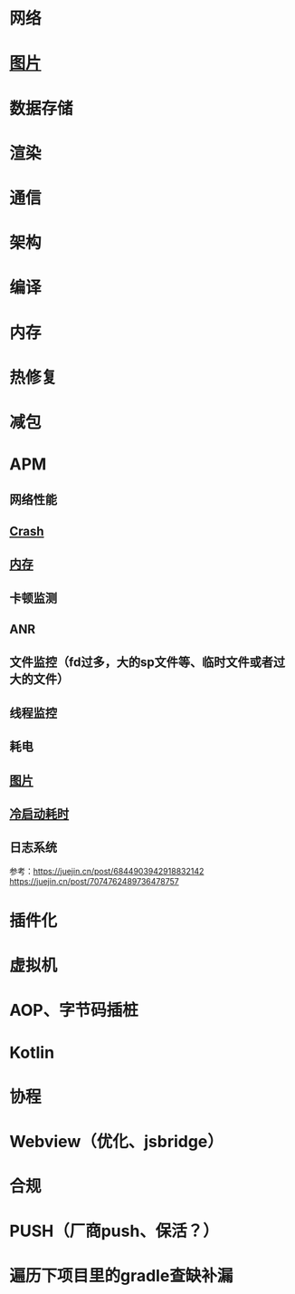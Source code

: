 # 网络
# [图片](https://github.com/reverseSecondHalf/androidinterview/blob/main/picture/pic.md)
# 数据存储
# 渲染
# 通信
# 架构
# 编译
# 内存
# 热修复  
# 减包
# APM
## 网络性能  
## [Crash](https://github.com/reverseSecondHalf/androidinterview/blob/main/apm/crash.md)
## [内存](https://github.com/reverseSecondHalf/androidinterview/blob/main/apm/memory.md)
## 卡顿监测  
## ANR
## 文件监控（fd过多，大的sp文件等、临时文件或者过大的文件）
## 线程监控
## 耗电
## [图片](https://github.com/reverseSecondHalf/androidinterview/blob/main/picture/pic.md)
## [冷启动耗时](https://github.com/reverseSecondHalf/androidinterview/blob/main/apm/coldstart.md)
## 日志系统  
参考：https://juejin.cn/post/6844903942918832142
https://juejin.cn/post/7074762489736478757
# 插件化  
# 虚拟机  
# AOP、字节码插桩
# Kotlin  
# 协程  
# Webview（优化、jsbridge）
# 合规
# PUSH（厂商push、保活？）
# 遍历下项目里的gradle查缺补漏
